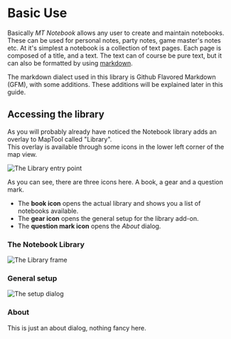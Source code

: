 # Basic Use

Basically *MT Notebook* allows any user to create and maintain notebooks. 
These can be used for personal notes, party notes, game master's notes etc. 
At it's simplest a notebook is a collection of text pages. Each page is composed 
of a title, and a text. The text can of course be pure text, but it can also be 
formatted by using [markdown](https://en.wikipedia.org/wiki/Markdown).

The markdown dialect used in this library is Github Flavored Markdown (GFM), 
with some additions. These additions will be explained later in this guide.

## Accessing the library

As you will probably already have noticed the Notebook library adds an overlay to MapTool called "Library".   
This overlay is available through some icons in the lower left corner of the map view. 

![The Library entry point](lib://net.dovesoft.notebook/docs/overlay.png)

As you can see, there are three icons here. A book, a gear and a question mark. 

- The **book icon** opens the actual library and shows you a list of notebooks available. 
- The **gear icon** opens the general setup for the library add-on. 
- The **question mark icon** opens the *About* dialog. 

### The Notebook Library

![The Library frame](lib://net.dovesoft.notebook/docs/library.png)

### General setup

![The setup dialog](lib://net.dovesoft.notebook/docs/setup.png)

### About
This is just an about dialog, nothing fancy here. 

